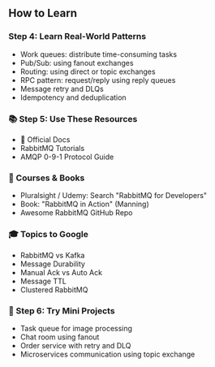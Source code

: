 ## How to Learn

### Step 4: Learn Real-World Patterns
- Work queues: distribute time-consuming tasks
- Pub/Sub: using fanout exchanges
- Routing: using direct or topic exchanges
- RPC pattern: request/reply using reply queues
- Message retry and DLQs
- Idempotency and deduplication

### 📚 Step 5: Use These Resources
- 🧾 Official Docs
- RabbitMQ Tutorials
- AMQP 0-9-1 Protocol Guide

### 🧠 Courses & Books
- Pluralsight / Udemy: Search "RabbitMQ for Developers"
- Book: "RabbitMQ in Action" (Manning)
- Awesome RabbitMQ GitHub Repo

### 🎓 Topics to Google
- RabbitMQ vs Kafka
- Message Durability
- Manual Ack vs Auto Ack
- Message TTL
- Clustered RabbitMQ

### 🧪 Step 6: Try Mini Projects
- Task queue for image processing
- Chat room using fanout
- Order service with retry and DLQ
- Microservices communication using topic exchange